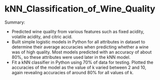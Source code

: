 # kNN_Classification_of_Wine_Quality

Summary:

*	Predicted wine quality from various features such as fixed acidity, volatile acidity, and citric acid.
*	Built simple logistic models in Python for all attributes in dataset to determine their average accuracies when predicting whether a wine was of high quality. Most models predicted with an accuracy of about 80%, so these attributes were used later in the kNN model.
*	Fit a kNN classifier in Python using 70% of data for testing. Plotted the accuracies of the model as the value of k varied between 2 and 10, again revealing accuracies of around 80% for all values of k.
